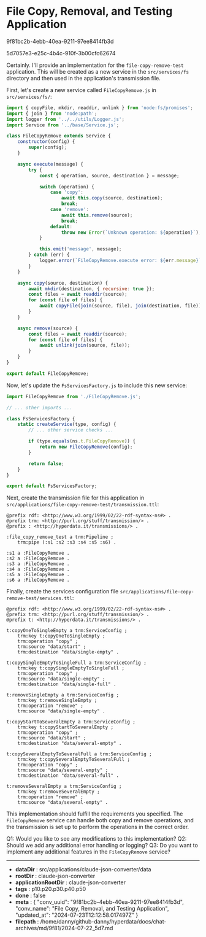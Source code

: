 # File Copy, Removal, and Testing Application

9f81bc2b-4ebb-40ea-9211-97ee8414fb3d

5d7057e3-e25c-4b4c-910f-3b00cfc62674

 Certainly. I'll provide an implementation for the `file-copy-remove-test` application. This will be created as a new service in the `src/services/fs` directory and then used in the application's transmission file.

First, let's create a new service called `FileCopyRemove.js` in `src/services/fs/`:

```javascript
import { copyFile, mkdir, readdir, unlink } from 'node:fs/promises';
import { join } from 'node:path';
import logger from '../../utils/Logger.js';
import Service from '../base/Service.js';

class FileCopyRemove extends Service {
    constructor(config) {
        super(config);
    }

    async execute(message) {
        try {
            const { operation, source, destination } = message;

            switch (operation) {
                case 'copy':
                    await this.copy(source, destination);
                    break;
                case 'remove':
                    await this.remove(source);
                    break;
                default:
                    throw new Error(`Unknown operation: ${operation}`);
            }

            this.emit('message', message);
        } catch (err) {
            logger.error(`FileCopyRemove.execute error: ${err.message}`);
        }
    }

    async copy(source, destination) {
        await mkdir(destination, { recursive: true });
        const files = await readdir(source);
        for (const file of files) {
            await copyFile(join(source, file), join(destination, file));
        }
    }

    async remove(source) {
        const files = await readdir(source);
        for (const file of files) {
            await unlink(join(source, file));
        }
    }
}

export default FileCopyRemove;
```

Now, let's update the `FsServicesFactory.js` to include this new service:

```javascript
import FileCopyRemove from './FileCopyRemove.js';

// ... other imports ...

class FsServicesFactory {
    static createService(type, config) {
        // ... other service checks ...

        if (type.equals(ns.t.FileCopyRemove)) {
            return new FileCopyRemove(config);
        }

        return false;
    }
}

export default FsServicesFactory;
```

Next, create the transmission file for this application in `src/applications/file-copy-remove-test/transmission.ttl`:

```turtle
@prefix rdf: <http://www.w3.org/1999/02/22-rdf-syntax-ns#> .
@prefix trm: <http://purl.org/stuff/transmission/> .
@prefix : <http://hyperdata.it/transmissions/> .

:file_copy_remove_test a trm:Pipeline ;
    trm:pipe (:s1 :s2 :s3 :s4 :s5 :s6) .

:s1 a :FileCopyRemove .
:s2 a :FileCopyRemove .
:s3 a :FileCopyRemove .
:s4 a :FileCopyRemove .
:s5 a :FileCopyRemove .
:s6 a :FileCopyRemove .
```

Finally, create the services configuration file `src/applications/file-copy-remove-test/services.ttl`:

```turtle
@prefix rdf: <http://www.w3.org/1999/02/22-rdf-syntax-ns#> .
@prefix trm: <http://purl.org/stuff/transmission/> .
@prefix t: <http://hyperdata.it/transmissions/> .

t:copyOneToSingleEmpty a trm:ServiceConfig ;
    trm:key t:copyOneToSingleEmpty ;
    trm:operation "copy" ;
    trm:source "data/start" ;
    trm:destination "data/single-empty" .

t:copySingleEmptyToSingleFull a trm:ServiceConfig ;
    trm:key t:copySingleEmptyToSingleFull ;
    trm:operation "copy" ;
    trm:source "data/single-empty" ;
    trm:destination "data/single-full" .

t:removeSingleEmpty a trm:ServiceConfig ;
    trm:key t:removeSingleEmpty ;
    trm:operation "remove" ;
    trm:source "data/single-empty" .

t:copyStartToSeveralEmpty a trm:ServiceConfig ;
    trm:key t:copyStartToSeveralEmpty ;
    trm:operation "copy" ;
    trm:source "data/start" ;
    trm:destination "data/several-empty" .

t:copySeveralEmptyToSeveralFull a trm:ServiceConfig ;
    trm:key t:copySeveralEmptyToSeveralFull ;
    trm:operation "copy" ;
    trm:source "data/several-empty" ;
    trm:destination "data/several-full" .

t:removeSeveralEmpty a trm:ServiceConfig ;
    trm:key t:removeSeveralEmpty ;
    trm:operation "remove" ;
    trm:source "data/several-empty" .
```

This implementation should fulfill the requirements you specified. The `FileCopyRemove` service can handle both copy and remove operations, and the transmission is set up to perform the operations in the correct order.

Q1: Would you like to see any modifications to this implementation?
Q2: Should we add any additional error handling or logging?
Q3: Do you want to implement any additional features in the `FileCopyRemove` service?

---

* **dataDir** : src/applications/claude-json-converter/data
* **rootDir** : claude-json-converter
* **applicationRootDir** : claude-json-converter
* **tags** : p10.p20.p30.p40.p50
* **done** : false
* **meta** : {
  "conv_uuid": "9f81bc2b-4ebb-40ea-9211-97ee8414fb3d",
  "conv_name": "File Copy, Removal, and Testing Application",
  "updated_at": "2024-07-23T12:12:58.017497Z"
}
* **filepath** : /home/danny/github-danny/hyperdata/docs/chat-archives/md/9f81/2024-07-22_5d7.md